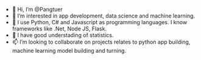 - 👋 Hi, I’m @Pangtuer
- 👀 I’m interested in app development, data science and machine learning.
- 🌱 I use Python, C# and Javascript as programming languages. I know frameworks like .Net, Node JS, Flask.
- 💞️ I have good understading of statistics.
- 📫 I’m looking to collaborate on projects relates to python app building, machine learning model building and turning.

<!---
Pangtuer/Pangtuer is a ✨ special ✨ repository because its `README.md` (this file) appears on your GitHub profile.
You can click the Preview link to take a look at your changes.
--->
